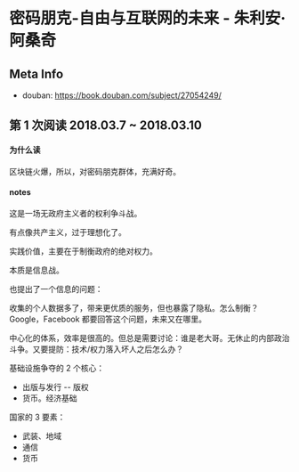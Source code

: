 # 密码朋克-自由与互联网的未来 - 朱利安·阿桑奇

## Meta Info

- douban: https://book.douban.com/subject/27054249/

## 第 1 次阅读 2018.03.7 ~ 2018.03.10

#### 为什么读

区块链火爆，所以，对密码朋克群体，充满好奇。

#### notes

这是一场无政府主义者的权利争斗战。

有点像共产主义，过于理想化了。

实践价值，主要在于制衡政府的绝对权力。

本质是信息战。

也提出了一个信息的问题：

收集的个人数据多了，带来更优质的服务，但也暴露了隐私。怎么制衡？
Google，Facebook 都要回答这个问题，未来又在哪里。

中心化的体系，效率是很高的。但总是需要讨论：谁是老大哥。无休止的内部政治斗争。又要提防：技术/权力落入坏人之后怎么办？

基础设施争夺的 2 个核心：

- 出版与发行 -- 版权
- 货币。经济基础

国家的 3 要素：

- 武装、地域
- 通信
- 货币